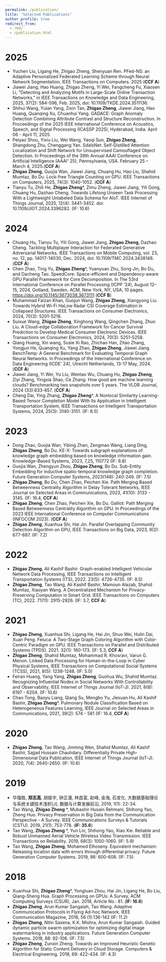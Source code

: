 ```yaml
---
permalink: /publication/
title: "Selected Publications"
author_profile: true
redirect_from: 
  - /md/
  - /publication.html
---
```

2025
====
- Yuchen Liu, Ligang He, Zhigao Zheng, Shenyuan Ren. PFed-NS: an Adaptive Personalized Federated Learning Scheme through Neural Network Segmentation, IEEE Transactions on Computers. 2025 (**CCF A**)
- Jiawei Jiang, Hao Huang, Zhigao Zheng, Yi Wei, Fangcheng Fu, Xiaosen Li, "Detecting and Analyzing Motifs in Large-Scale Online Transaction Networks," in IEEE Transactions on Knowledge and Data Engineering, 2025, 37(2): 584-596, Feb. 2025, doi: 10.1109/TKDE.2024.3511136.
- Shihui Wang, Yulan Yang, Zixin Tan, **Zhigao Zheng**, Jiawei Jiang, Hao Huang, Quanqing Xu, Chuanhui Yang. GADACE: Graph Anomaly Detection Combining
Attribute Contrast and Structure Reconstruction. In Proceedings of the 2025 IEEE International Conference on Acoustics, Speech, and Signal Processing (ICASSP 2025), Hyderabad, India. April 06 - April 11, 2025.
- Peiyao Shou, Yixiu Liu, Wei Wang, Yaoqi Sun, **Zhigao Zheng**, Shangdong Zhu, Chenggang Yan. SdalsNet: Self-Distilled Attention Localization and Shift Network for Unsupervised Camouflaged Object Detection. In Proceedings of the 39th Annual AAAI Conference on Artificial Intelligence (AAAI' 25), Pennsylvania, USA. February 25 – March 4, 2025.(**CCF A**)
- **Zhigao Zheng**, Guojia Wan, Jiawei Jiang, Chuang Hu, Hao Liu, Shahid Mumtaz, Bo Du. Lock-free Triangle Counting on GPU. IEEE Transactions on Computers, 2025, 74(3): 1040-1052. (**CCF A**)
- Tianyu Tu, Zhili He, **Zhigao Zheng***, Zimu Zheng, Jiawei Jiang, Yili Gong, Chuang Hu, Dazhao Cheng. Towards Lifelong Unseen Task Processing With a Lightweight Unlabeled Data Schema for AIoT. IEEE Internet of Things Journal, 2025, 12(4): 3441-3452. doi: 10.1109/JIOT.2024.3396282. (IF: 10.6)

2024
=====
- Chuang Hu, Tianyu Tu, Yili Gong, Jiawei Jiang, **Zhigao Zheng**, Dazhao Cheng. Tackling Multiplayer Interaction for Federated Generative Adversarial Networks. IEEE Transactions on Mobile Computing, vol. 23, no. 12, pp. 14017-14030, Dec. 2024, doi: 10.1109/TMC.2024.3438148. (**CCF A**)
- Chen Zhao, Ting Yu, **Zhigao Zheng***, Yuanyuan Zhu, Song Jin, Bo Du, and Dacheng Tao. SpeedCore: Space-efficient and Dependency-aware GPU Parallel Framework for Core Decomposition. In The 53rd International Conference on Parallel Processing (ICPP ’24), August 12–15, 2024, Gotland, Sweden. ACM, New York, NY, USA, 10 pages. https://doi.org/10.1145/3673038.3673111 (**CCF B**)
- Muhammad Faizan Khan, Guojun Wang, **Zhigao Zheng**, Xiangyong Liu. Towards Hybrid Wi-Fi HaLow Radar CSI Coverage Estimation in Collapsed Structures. IEEE Transactions on Consumer Electronics, 2024, 70(3): 5201-5216.
- Suixue Wang, **Zhigao Zheng**, Xinghong Wang, Qingchen Zhang, Zhuo Liu. A Cloud-edge Collaboration Framework for Cancer Survival Prediction to Develop Medical Consumer Electronic Devices. IEEE Transactions on Consumer Electronics, 2024, 70(3): 5251-5258.
- Qiang Huang, Xin wang, Susie Xi Rao, Zhichao Han, Zitao Zhang, Yongjun He, Quanqing Xu, Yang Zhao, **Zhigao Zheng**, Jiawei Jiang. BenchTemp: A General Benchmark for Evaluating Temporal Graph Neural Networks. In Proceedings of the International Conference on Data Engineering (ICDE' 24), Utrecht Netherlands, 13-17 May, 2024. (**CCF A**)
- Jiawei Jiang, Yi Wei, Yu Liu, Wentao Wu, Chuang Hu, **Zhigao Zheng**, Ziyi Zhang, Yingxia Shao, Ce Zhang. How good are machine learning clouds? Benchmarking two snapshots over 5 years. The VLDB Journal, 2024 (33):833-857. (**CCF A**)
- Cheng Dai, Ying Zhang, **Zhigao Zheng***. A Nonlocal Similarity Learning-Based Tensor Completion Model With Its Application in Intelligent Transportation System, IEEE Transactions on Intelligent Transportation Systems, 2024, 25(3): 3140-3151. (IF: 8.5)

2023
=====
-	Dong Zhao, Guojia Wan, Yibing Zhan, Zengmao Wang, Liang Ding, **Zhigao Zheng**, Bo Du. KE-X: Towards subgraph explanations of knowledge graph embedding based on knowledge information gain. Knowledge-Based Systems, 2023, 7,25, 110772 (IF: 8.8)
- Guojia Wan, Zhengyun Zhou, **Zhigao Zheng**, Bo Du. Sub-Entity Embedding for inductive spatio-temporal knowledge graph completion. Future Generation Computer Systems, 2023(148): 240-249. (IF: 7.5)
- **Zhigao Zheng**, Bo Du, Chen Zhao, Peichen Xie. Path Merging Based Betweenness Centrality Algorithm in Delay Tolerant Networks, IEEE Journal on Selected Areas in Communications, 2023, 41(10): 3133 - 3145. (IF: 16.4, **CCF A**)
- **Zhigao Zheng**, Chen Zhao, Peichen Xie, Bo Du. Galliot: Path Merging Based Betweenness Centrality Algorithm on GPU. In Proceedings of the 2023 IEEE International Conference on Computer Communications (INFOCOM 2023). (**CCF A**)
- **Zhigao Zheng**, Xuanhua Shi, Hai Jin. Parallel Overlapping Community Detection Algorithm on GPU, IEEE Transactions on Big Data, 2023, 9(2): 677-687. (IF: 7.2)

2022
=====
-	**Zhigao Zheng**, Ali Kashif Bashir. Graph-enabled Intelligent Vehicular Network Data Processing, IEEE Transactions on Intelligent Transportation Systems (ITS), 2022. 23(5): 4726-4735. (IF: 8.5)
-	**Zhigao Zheng**, Tao Wang, Ali Kashif Bashir, Mamoun Alazab, Shahid Mumtaz, Xiaoyan Wang. A Decentralized Mechanism for Privacy-Preserving Computation in Smart Grid. IEEE Transactions on Computers (TC), 2022. 71(11): 2915-2926. (IF: 3.7, **CCF A**)

2021
=====
-	**Zhigao Zheng**, Xuanhua Shi, Ligang He, Hai Jin, Shuo Wei, Hulin Dai, Xuan Peng. Feluca: A Two-Stage Graph Coloring Algorithm with Color-Centric Paradigm on GPU. IEEE Transactions on Parallel and Distributed Systems (TPDS). 2021. 32(1): 160-173. (IF: 5.3, **CCF A**)
-	**Zhigao Zheng**, Shahid Mumtaz, Mohammad R. Khosravi, Varun G. Menon. Linked Data Processing for Human-in-the-Loop in Cyber Physical Systems, IEEE Transactions on Computational Social Systems (TCSS), 2021, 8(5): 1238-1248. (IF: 5.0)
-	Feiran Huang, Yang Yang, **Zhigao Zheng**, Guohua Wu, Shahid Mumtaz. Recognizing Influential Nodes in Social Networks With Controllability and Observability, IEEE Internet of Things Journal (IoT-J). 2021, 8(8): 6197 - 6204. (IF: 10.6)
-	Chao Tong, Baoyu Liang, Qiang Su, Mengbo Yu, Jiexuan Hu, Ali Kashif Bashir, **Zhigao Zheng***. Pulmonary Nodule Classification Based on Heterogeneous Features Learning, IEEE Journal on Selected Areas in Communications, 2021, 39(2): 574 - 581 (IF: 16.4, **CCF A**)

2020
=====
-	**Zhigao Zheng**, Tao Wang, Jinming Wen, Shahid Mumtaz, Ali Kashif Bashir, Sajjad Hussain Chauhdary. Differentially Private High-Dimensional Data Publication, IEEE Internet of Things Journal (IoT-J). 2020, 7(4): 2640-2650. (IF: 10.6)

2019
=====
- 华强胜, **郑志高**, 胡振宇, 钟芷漫, 林昌富, 赵峰, 金海, 石宣化. 大数据基础理论与系统关键技术浅析[J]. 数据与计算发展前沿, 2019, 1(1): 22-34.
-	Tao Wang, **Zhigao Zheng** *, Mubashir Husain Rehmani, Shihong Yao, Zheng Huo. Privacy Preservation in Big Data from the Communication Perspective - A Survey. IEEE Communications Surveys & Tutorials (CSTU). 2019, 21(1): 753-778. (**IF: 35.6**)
-	Tao Wang, **Zhigao Zheng** *, Yun Lin, Shihong Yao, Xiao Xie. Reliable and Robust Unmanned Aerial Vehicle Wireless Video Transmission. IEEE Transactions on Reliability. 2019, 68(3): 1050-1060. (IF: 5.9)
- Tao Wang, **Zhigao Zheng**, Mohamed Elhoseny. Equivalent mechanism: Releasing location data with errors through differential privacy. Future Generation Computer Systems. 2019, 98: 600-608. (IF: 7.5)

2018
=====
- Xuanhua Shi, **Zhigao Zheng***, Yongluan Zhou, Hai Jin, Ligang He, Bo Liu, Qiang-Sheng Hua. Graph Processing on GPUs: A Survey, ACM Computing Surveys (CSUR), Jan. 2018, Article No.: 81. (**IF: 16.6**)
-	**Zhigao Zheng**, Arun Kumar Sangaiah, Tao Wang. Adaptive Communication Protocols in Flying Ad-hoc Network. IEEE Communication Magazine, 2018, 56 (1):136-142 (IF: 11.2)
- **Zhigao Zheng**, Nitin Saxena, K.K. Mishra, Arun Kumar Sangaiah. Guided dynamic particle swarm optimization for optimizing digital image watermarking in industry applications. Future Generation Computer Systems. 2018, 88: 92-106. (IF: 7.5)
-	**Zhigao Zheng**, Zunxin Zheng. Towards an Improved Heuristic Genetic Algorithm for Static Content Delivery in Cloud Storage. Computers & Electrical Engineering. 2018, 69: 422-434. (IF: 4.3)
